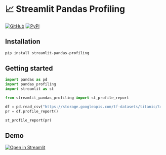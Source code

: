 # 📈 Streamlit Pandas Profiling

[![GitHub][github_badge]][github_link] [![PyPI][pypi_badge]][pypi_link] 

## Installation

```sh
pip install streamlit-pandas-profiling
```

## Getting started

```python
import pandas as pd
import pandas_profiling
import streamlit as st

from streamlit_pandas_profiling import st_profile_report

df = pd.read_csv("https://storage.googleapis.com/tf-datasets/titanic/train.csv")
pr = df.profile_report()

st_profile_report(pr)
```

## Demo

[![Open in Streamlit][share_badge]][share_link] 

[share_badge]: https://static.streamlit.io/badges/streamlit_badge_black_white.svg
[share_link]: https://share.streamlit.io/okld/streamlit-gallery/main?p=pandas-profiling

[github_badge]: https://badgen.net/badge/icon/GitHub?icon=github&color=black&label
[github_link]: https://github.com/okld/streamlit-pandas-profiling

[pypi_badge]: https://badgen.net/pypi/v/streamlit-pandas-profiling?icon=pypi&color=black&label
[pypi_link]: https://pypi.org/project/streamlit-pandas-profiling
